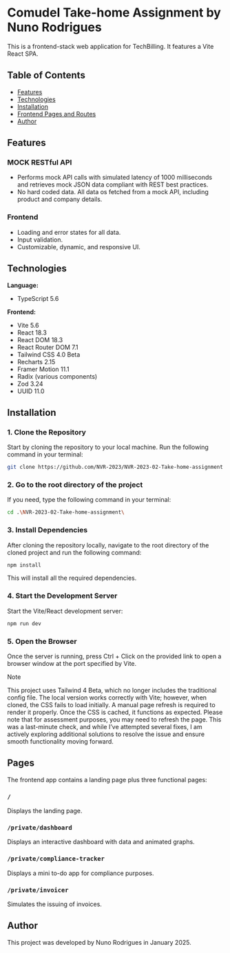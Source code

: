 
# Comudel Take-home Assignment by Nuno Rodrigues

This is a frontend-stack web application for TechBilling. It features a Vite React SPA.

## Table of Contents

- [Features](#features)
- [Technologies](#technologies)
- [Installation](#installation)
- [Frontend Pages and Routes](#frontend-pages-and-routes)
- [Author](#author)

## Features

### MOCK RESTful API

- Performs mock API calls with simulated latency of 1000 milliseconds and retrieves mock JSON data compliant with REST best practices.
- No hard coded data. All data os fetched from a mock API, including product and company details.

### Frontend

- Loading and error states for all data.
- Input validation.
- Customizable, dynamic, and responsive UI.

## Technologies

**Language:**

- TypeScript 5.6

**Frontend:**

- Vite 5.6
- React 18.3
- React DOM 18.3
- React Router DOM 7.1
- Tailwind CSS 4.0 Beta
- Recharts 2.15
- Framer Motion 11.1
- Radix (various components)
- Zod 3.24
- UUID 11.0

## Installation

### 1. Clone the Repository

Start by cloning the repository to your local machine. Run the following command in your terminal:

```bash
git clone https://github.com/NVR-2023/NVR-2023-02-Take-home-assignment
```

### 2. Go to the root directory of the project

If you need, type the following command in your terminal:

```bash
cd .\NVR-2023-02-Take-home-assignment\
```

### 3. Install Dependencies

After cloning the repository locally, navigate to the root directory of the cloned project and run the following command:

```bash
npm install
```

This will install all the required dependencies.
### 4. Start the Development Server

Start the Vite/React development server:

```bash
npm run dev
```

### 5. Open the Browser

Once the server is running, press Ctrl + Click on the provided link to open a browser window at the port specified by Vite.


> [!NOTE]
> This project uses Tailwind 4 Beta, which no longer includes the traditional config file. The local version works correctly with Vite; however, when cloned, the CSS fails to load initially. A manual page refresh is required to render it properly. Once the CSS is cached, it functions as expected. Please note that for assessment purposes, you may need to refresh the page. This was a last-minute check, and while I’ve attempted several fixes, I am actively exploring additional solutions to resolve the issue and ensure smooth functionality moving forward.


## Pages

The frontend app contains a landing page plus three functional pages:

### `/`

Displays the landing page.

### `/private/dashboard`

Displays an interactive dashboard with data and animated graphs.

### `/private/compliance-tracker`

Displays a mini to-do app for compliance purposes.

### `/private/invoicer`

Simulates the issuing of invoices.

## Author

This project was developed by Nuno Rodrigues in January 2025.

